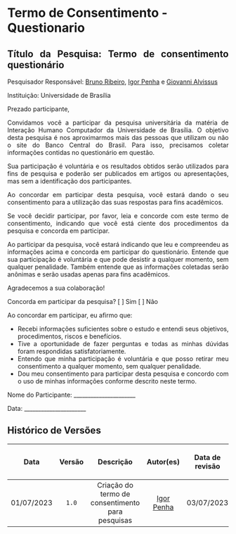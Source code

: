 <div class="body">

# Termo de Consentimento - Questionario

<div align="justify">

## Título da Pesquisa: Termo de consentimento questionário

Pesquisador Responsável: [Bruno Ribeiro](https://github.com/BrunoRiibeiro), [Igor Penha](https://github.com/igorpenhaa) e [Giovanni Alvissus](https://github.com/giovanni1106)

Instituição: Universidade de Brasília

Prezado participante,

Convidamos você a participar da pesquisa universitária da matéria de Interação Humano Computador da Universidade de Brasília. O objetivo desta pesquisa é nos aproximarmos mais das pessoas que utilizam ou não o site do Banco Central do Brasil. Para isso, precisamos coletar informações contidas no questionário em questão.

Sua participação é voluntária e os resultados obtidos serão utilizados para fins de pesquisa e poderão ser publicados em artigos ou apresentações, mas sem a identificação dos participantes.

Ao concordar em participar desta pesquisa, você estará dando o seu consentimento para a utilização das suas respostas para fins acadêmicos.

Se você decidir participar, por favor, leia e concorde com este termo de consentimento, indicando que você está ciente dos procedimentos da pesquisa e concorda em participar.

Ao participar da pesquisa, você estará indicando que leu e compreendeu as informações acima e concorda em participar do questionário. Entende que sua participação é voluntária e que pode desistir a qualquer momento, sem qualquer penalidade. Também entende que as informações coletadas serão anônimas e serão usadas apenas para fins acadêmicos.

Agradecemos a sua colaboração!

Concorda em participar da pesquisa?
[ ] Sim
[ ] Não

Ao concordar em participar, eu afirmo que:

  - Recebi informações suficientes sobre o estudo e entendi seus objetivos, procedimentos, riscos e benefícios.
  - Tive a oportunidade de fazer perguntas e todas as minhas dúvidas foram respondidas satisfatoriamente.
  - Entendo que minha participação é voluntária e que posso retirar meu consentimento a qualquer momento, sem qualquer penalidade.
  - Dou meu consentimento para participar desta pesquisa e concordo com o uso de minhas informações conforme descrito neste termo.

Nome do Participante: ______________________

Data: ______________________

</div>

## Histórico de Versões

| <p align="center">Data</p> | <p align="center">Versão</p> | <p align="center">Descrição</p> | <p align="center">Autor(es)</p> | <p align="center">Data de revisão</p> | <p align="center">Revisor(es)</p> |
| :--:       | :----: | :-------: | :---: | :-------------: | :-----: |
| 01/07/2023 | `1.0`  | Criação do termo de consentimento para pesquisas | [Igor Penha](https://github.com/igorpenhaa)  | 03/07/2023 | [Bruno Ribeiro](https://github.com/BrunoRiibeiro) |

</div>
